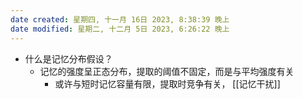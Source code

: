 ```yaml
---
date created: 星期四, 十一月 16日 2023, 8:38:39 晚上
date modified: 星期二, 十二月 5日 2023, 6:26:22 晚上
---
```

- 什么是记忆分布假设？  
    - 记忆的强度呈正态分布，提取的阈值不固定，而是与平均强度有关  
        - 或许与短时记忆容量有限，提取时竞争有关， [[记忆干扰]]